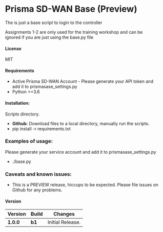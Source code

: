 # Prisma SD-WAN Base (Preview)
The is just a base script to login to the controller

Assignments 1-2 are only used for the training workshop and can be ignored if you are just using the base.py file 

#### License
MIT

#### Requirements
* Active Prisma SD-WAN Account - Please generate your API token and add it to prismasase_settings.py
* Python >=3.6

#### Installation:
 Scripts directory. 
 - **Github:** Download files to a local directory, manually run the scripts. 
 - pip install -r requirements.txt

### Examples of usage:
 Please generate your service account and add it to prismasase_settings.py
 
 - ./base.py 
 
### Caveats and known issues:
 - This is a PREVIEW release, hiccups to be expected. Please file issues on Github for any problems.

#### Version
| Version | Build | Changes |
| ------- | ----- | ------- |
| **1.0.0** | **b1** | Initial Release. |


